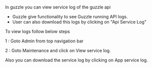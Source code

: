 In guzzle you can view service log of the guzzle api 

- Guzzle give functionality to see Guzzle running API logs.
- User can also download this logs by clicking on "Api Service Log"

To view logs follow below steps

1 : Goto Admin from top navigation bar

2 : Goto Maintenance and click on View service log.

Also you can download the service log by clicking on App service log.